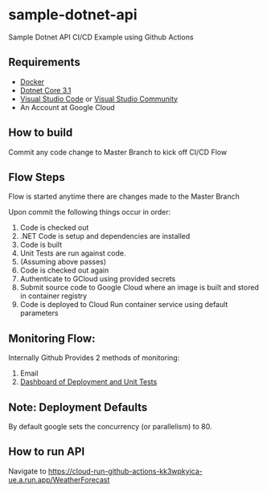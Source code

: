# sample-dotnet-api

Sample Dotnet API CI/CD Example using Github Actions

## Requirements

- [Docker](https://docs.docker.com/docker-for-windows/install/)
- [Dotnet Core 3.1](https://dotnet.microsoft.com/download/dotnet-core/3.1)
- [Visual Studio Code](https://code.visualstudio.com/) or [Visual Studio Community](https://visualstudio.microsoft.com/vs/)
- An Account at Google Cloud

## How to build

Commit any code change to Master Branch to kick off CI/CD Flow

## Flow Steps

Flow is started anytime there are changes made to the Master Branch

Upon commit the following things occur in order:
1. Code is checked out
2. .NET Code is setup and dependencies are installed
3. Code is built
4. Unit Tests are run against code. 
5. (Assuming above passes) 
6. Code is checked out again
7. Authenticate to GCloud using provided secrets
8. Submit source code to Google Cloud where an image is built and stored in container registry
9. Code is deployed to Cloud Run container service using default parameters

## Monitoring Flow:
Internally Github Provides 2 methods of monitoring:
1. Email
2. [Dashboard of Deployment and Unit Tests](https://imgur.com/a/sdXax7t)

## Note: Deployment Defaults
By default google sets the concurrency (or parallelism) to 80.

## How to run API
Navigate to https://cloud-run-github-actions-kk3wpkyica-ue.a.run.app/WeatherForecast 

